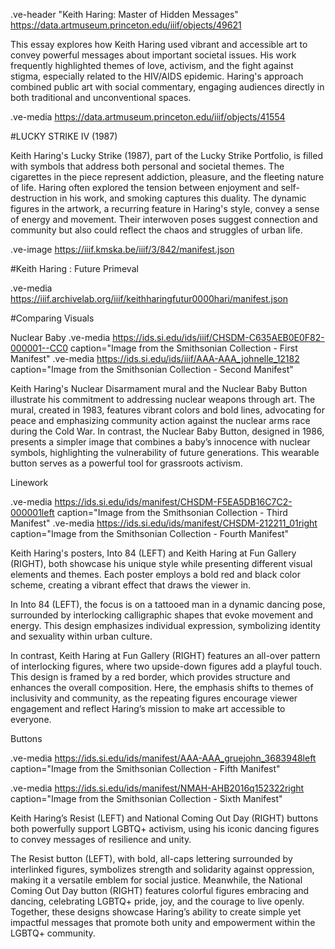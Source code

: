 .ve-header "Keith Haring: Master of Hidden Messages" https://data.artmuseum.princeton.edu/iiif/objects/49621

This essay explores how Keith Haring used vibrant and accessible art to convey powerful messages about important societal issues. His work frequently highlighted themes of love, activism, and the fight against stigma, especially related to the HIV/AIDS epidemic. Haring's approach combined public art with social commentary, engaging audiences directly in both traditional and unconventional spaces.

.ve-media https://data.artmuseum.princeton.edu/iiif/objects/41554

#LUCKY STRIKE IV (1987)

Keith Haring's Lucky Strike (1987), part of the Lucky Strike Portfolio, is filled with symbols that address both personal and societal themes. The cigarettes in the piece represent addiction, pleasure, and the fleeting nature of life. Haring often explored the tension between enjoyment and self-destruction in his work, and smoking captures this duality. The dynamic figures in the artwork, a recurring feature in Haring's style, convey a sense of energy and movement. Their interwoven poses suggest connection and community but also could reflect the chaos and struggles of urban life.

.ve-image https://iiif.kmska.be/iiif/3/842/manifest.json

#Keith Haring : Future Primeval

.ve-media https://iiif.archivelab.org/iiif/keithharingfutur0000hari/manifest.json

#Comparing Visuals

Nuclear Baby
.ve-media https://ids.si.edu/ids/iiif/CHSDM-C635AEB0E0F82-000001--CC0 caption="Image from the Smithsonian Collection - First Manifest"
.ve-media https://ids.si.edu/ids/iiif/AAA-AAA_johnelle_12182 caption="Image from the Smithsonian Collection - Second Manifest"

Keith Haring's Nuclear Disarmament mural and the Nuclear Baby Button illustrate his commitment to addressing nuclear weapons through art. The mural, created in 1983, features vibrant colors and bold lines, advocating for peace and emphasizing community action against the nuclear arms race during the Cold War. In contrast, the Nuclear Baby Button, designed in 1986, presents a simpler image that combines a baby’s innocence with nuclear symbols, highlighting the vulnerability of future generations. This wearable button serves as a powerful tool for grassroots activism.

Linework

.ve-media https://ids.si.edu/ids/manifest/CHSDM-F5EA5DB16C7C2-000001left caption="Image from the Smithsonian Collection - Third Manifest"
.ve-media https://ids.si.edu/ids/manifest/CHSDM-212211_01right caption="Image from the Smithsonian Collection - Fourth Manifest"

Keith Haring's posters, Into 84 (LEFT) and Keith Haring at Fun Gallery (RIGHT), both showcase his unique style while presenting different visual elements and themes. Each poster employs a bold red and black color scheme, creating a vibrant effect that draws the viewer in.

 In Into 84 (LEFT), the focus is on a tattooed man in a dynamic dancing pose, surrounded by interlocking calligraphic shapes that evoke movement and energy. This design emphasizes individual expression, symbolizing identity and sexuality within urban culture.

In contrast, Keith Haring at Fun Gallery (RIGHT) features an all-over pattern of interlocking figures, where two upside-down figures add a playful touch. This design is framed by a red border, which provides structure and enhances the overall composition. Here, the emphasis shifts to themes of inclusivity and community, as the repeating figures encourage viewer engagement and reflect Haring’s mission to make art accessible to everyone.

Buttons

.ve-media https://ids.si.edu/ids/manifest/AAA-AAA_gruejohn_3683948left caption="Image from the Smithsonian Collection - Fifth Manifest"

.ve-media https://ids.si.edu/ids/manifest/NMAH-AHB2016q152322right caption="Image from the Smithsonian Collection - Sixth Manifest"

Keith Haring’s Resist (LEFT) and National Coming Out Day (RIGHT) buttons both powerfully support LGBTQ+ activism, using his iconic dancing figures to convey messages of resilience and unity.

 The Resist button (LEFT), with bold, all-caps lettering surrounded by interlinked figures, symbolizes strength and solidarity against oppression, making it a versatile emblem for social justice. Meanwhile, the National Coming Out Day button (RIGHT) features colorful figures embracing and dancing, celebrating LGBTQ+ pride, joy, and the courage to live openly. Together, these designs showcase Haring’s ability to create simple yet impactful messages that promote both unity and empowerment within the LGBTQ+ community.
